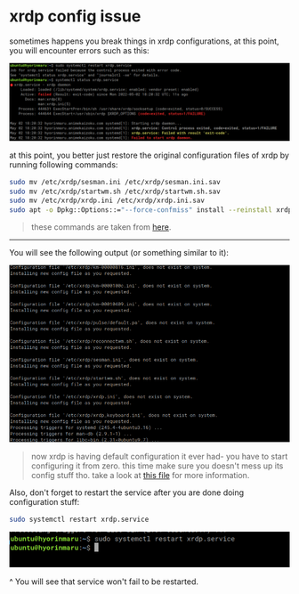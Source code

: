 # xrdp config issue
sometimes happens you break things in xrdp configurations, at this point, you will encounter errors such as this:

![image](resources/Screenshot%20at%202022-05-02%2020-26-44.png)


at this point, you better just restore the original configuration files of xrdp by running following commands:
```sh
sudo mv /etc/xrdp/sesman.ini /etc/xrdp/sesman.ini.sav
sudo mv /etc/xrdp/startwm.sh /etc/xrdp/startwm.sh.sav
sudo mv /etc/xrdp/xrdp.ini /etc/xrdp/xrdp.ini.sav
sudo apt -o Dpkg::Options::="--force-confmiss" install --reinstall xrdp
```

> these commands are taken from [here](https://github.com/neutrinolabs/xrdp/issues/1614#issuecomment-648664516).

<hr/>

You will see the following output (or something similar to it):

![image](resources/Screenshot%20at%202022-05-02%2020-32-08.png)

> now xrdp is having default configuration it ever had- you have to start configuring it from zero. this time make sure you doesn't mess up its config stuff tho. take a look at [this file](RDP.md) for more information.


Also, don't forget to restart the service after you are done doing configuration stuff:
```sh
sudo systemctl restart xrdp.service
```

![image](resources/Screenshot%20at%202022-05-02%2020-34-55.png)

^ You will see that service won't fail to be restarted.
